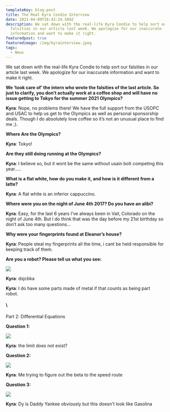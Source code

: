 ```yaml
---
templateKey: blog-post
title: The Real Kyra Condie Interview
date: 2021-04-09T16:43:24.509Z
description: We sat down with the real-life Kyra Condie to help sort our
  falsities in our article last week. We apologize for our inaccurate
  information and want to make it right.
featuredpost: true
featuredimage: /img/kyrainterview.jpeg
tags:
  - News
---
```

We sat down with the real-life Kyra Condie to help sort our falsities in our article last week. We apologize for our inaccurate information and want to make it right.

**We ‘took care of’ the intern who wrote the falsities of the last article. So just to clarify, you don’t actually work at a coffee shop and will have no issue getting to Tokyo for the summer 2021 Olympics?**

**Kyra**: Nope, no problems there! We have the full support from the USOPC and USAC to help us get to the Olympics as well as personal sponsorship deals. Though I do absolutely love coffee so it’s not an unusual place to find me ;). 

**Where Are the Olympics?**

**Kyra**: Tokyo!

**Are they still doing running at the Olympics?**

**Kyra**: I believe so, but it wont be the same without usain bolt competing this year….. 

**What is a flat white, how do you make it, and how is it different from a latte?** 

**Kyra**: A flat white is an inferior cappuccino.

**Where were you on the night of June 4th 2017? Do you have an alibi?**

**Kyra**: Easy, for the last 6 years I’ve always been in Vail, Colorado on the night of June 4th. But I do think that was the day before my 21st birthday so don’t ask too many questions… 

**Why were your fingerprints found at Eleanor’s house?**

**Kyra**: People steal my fingerprints all the time, i cant be held responsible for keeping track of them.

**Are you a robot? Please tell us what you see:**

![](https://lh4.googleusercontent.com/mCDCSKFVMAqSpSf6njU_lmq9XSP2RvpWPWTE04tN33hdj1_CDfFhQPy4Q2gQVqWp0TJ6hQIEHIyjoZE6-nFMyAWqO1L3fICY_rrH3RERBUfmOPNKshgf1MK7cO3UTZnjSfIc0hgF)

**Kyra**:  dsjcbka 

**Kyra**: I do have some parts made of metal if that counts as being part robot. 

#### \

Part 2: Differential Equations

**Question 1:** 

![](https://lh6.googleusercontent.com/0hy8E3S85lea-afDjci_fWdXEhGiD4fleHPhi0bSYWMAboTfvXRj9nfyZKWdVYUE26EwHQYn_TdzkOJBJCYpUWtECMgTmkrMEgTYbLd-aJXBew8kdl6-0TLM3ZZ7VG7YP4gAh9aY)

**Kyra**: the limit does not exist?

**Question 2:** 

![](https://lh3.googleusercontent.com/WzX4FZknk0VmOnGMK83YVjYWYRWbLKL6KquhpaEzAMzNRpEAhl-SFA6BYJapOR0YUKamQIV9HS_TIPcYo_CI_1FGDjHW0YJYR0h3bpsqcG7JW1mjgMu2Himdto2N1yRUFCt5ARI0)

**Kyra**: Me trying to figure out the beta to the speed route

**Question 3:**

![](https://lh3.googleusercontent.com/A72BxipKniZQWkVODy8siaxa7cgXqL9BqzYPiv5cOj-bhGuvRuAWC5blpV2LTHBS_Lf8DiALzHKkx3GTDlTdPS2D1ho3xN9Fsc6_Pp72ALsA7owonXYXslUV8G5xIsp0WpRvTezd)

**Kyra**: Dy is Daddy Yankee obviously but this doesn't look like Gasolina